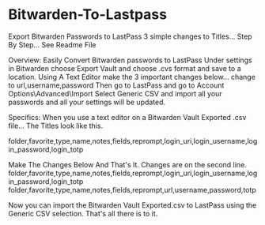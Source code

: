 # Bitwarden-To-Lastpass
Export Bitwarden Passwords to LastPass  3 simple changes to Titles... Step By Step... See Readme File


Overview:
Easily Convert Bitwarden passwords to LastPass
Under settings in Bitwarden choose Export Vault and choose .cvs format and save to a location.
Using A Text Editor make the 3 important changes below... change to url,username,password
Then go to LastPass and go to Account Options\Advanced\Import
Select Generic CSV and import all your passwords and all your settings will be updated.

Specifics:
When you use a text editor on a Bitwarden Vault Exported .csv file... The Titles look like this.

folder,favorite,type,name,notes,fields,reprompt,login_uri,login_username,login_password,login_totp

Make The Changes Below And That's It. Changes are on the second line.
folder,favorite,type,name,notes,fields,reprompt,login_uri,login_username,login_password,login_totp
folder,favorite,type,name,notes,fields,reprompt,url,username,password,totp

Now you can import the Bitwarden Vault Exported.csv to LastPass using the Generic CSV selection.
That's all there is to it.
